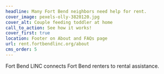```yaml
---
headline: Many Fort Bend neighbors need help for rent.
cover_image: pexels-olly-3820120.jpg
cover_alt: Couple feeding toddler at home
call_to_action: See how it works!
cover_first: true
location: Footer on About and FAQs page
url: rent.fortbendlinc.org/about
cms_order: 5
---
```

Fort Bend LINC connects Fort Bend renters to rental assistance.